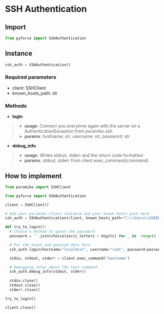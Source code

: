 # SSH Authentication
## Import
```python
from pyforce import SSHAuthentication
```
## Instance
```python
ssh_auth = SSHAuthentication()
```
### Required parameters
- client: SSHClient
- known_hosts_path: str
### Methods
- **login**
> - **usage**: Connect you everytime again with the server on a AuthenticationException from paramiko.ssh
> - **params**: hostname: str, username: str, password: str
- **debug_info**
> - **usage**: Writes stdout, stderr and the return code formatted
> - **params**: stdout, stderr from client.exec_command(command)
## How to implement
```python
from paramiko import SSHClient

from pyforce import SSHAuthentication

client = SSHClient()

# Add your paramiko client instance and your known hosts path here
ssh_auth = SSHAuthentication(client, known_hosts_path="C:\\Users\\USERNAME\\.ssh\\known_hosts")

def try_to_login():
  # Choose a method to guess the password
  password = ''.join(choice(ascii_letters + digits) for _ in  range(8 + 1))

  # Put the known and guessed data here
  ssh_auth.login(hostname="localhost", username="root", password=password)

  stdin, stdout, stderr = client.exec_command("hostname")

  # Debugging infos about the test command
  ssh_auth.debug_info(stdout, stderr)
 
  stdin.close()
  stdout.close()
  stderr.close()

try_to_login()

client.close()
```